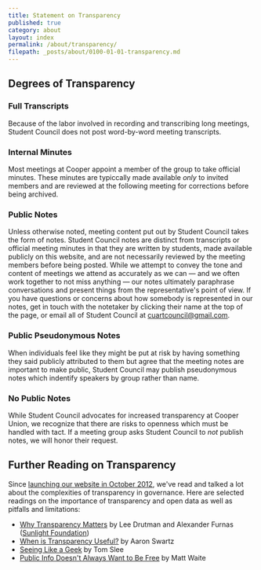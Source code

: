 ```yaml
---
title: Statement on Transparency
published: true
category: about
layout: index
permalink: /about/transparency/
filepath: _posts/about/0100-01-01-transparency.md
---
```


## Degrees of Transparency

### Full Transcripts

Because of the labor involved in recording and transcribing long meetings, Student Council does not post word-by-word meeting transcripts.

### Internal Minutes

Most meetings at Cooper appoint a member of the group to take official minutes. These minutes are typiccally made available _only_ to invited members and are reviewed at the following meeting for corrections before being archived.

### Public Notes

Unless otherwise noted, meeting content put out by Student Council takes the form of notes. Student Council notes are distinct from transcripts or official meeting minutes in that they are written by students, made available publicly on this website, and are not necessarily reviewed by the meeting members before being posted. While we attempt to convey the tone and content of meetings we attend as accurately as we can — and we often work together to not miss anything — our notes ultimately paraphrase conversations and present things from the representative's point of view. If you have questions or concerns about how somebody is represented in our notes, get in touch with the notetaker by clicking their name at the top of the page, or email all of Student Council at [cuartcouncil@gmail.com](mailto:cuartcouncil@gmail.com).

### Public Pseudonymous Notes

When individuals feel like they might be put at risk by having something they said publicly attributed to them but agree that the meeting notes are important to make public, Student Council may publish pseudonymous notes which indentify speakers by group rather than name.

### No Public Notes

While Student Council advocates for increased transparency at Cooper Union, we recognize that there are risks to openness which must be handled with tact. If a meeting group asks Student Council to _not_ publish notes, we will honor their request.

## Further Reading on Transparency

Since [launching our website in October 2012](https://github.com/CooperASC/cooperasc.github.com/commit/fb9ccaff5b4185fb6179b70cb8e5add93e23bb3a), we've read and talked a lot about the complexities of transparency in governance. Here are selected readings on the importance of transparency and open data as well as pitfalls and limitations:

- [Why Transparency Matters](http://sunlightfoundation.com/blog/2013/02/12/whytransparencymatters/) by Lee Drutman and Alexander Furnas ([Sunlight Foundation](http://sunlightfoundation.com/about/))
- [When is Transparency Useful?](http://www.aaronsw.com/weblog/usefultransparency) by Aaron Swartz
- [Seeing Like a Geek](http://crookedtimber.org/2012/06/25/seeing-like-a-geek/) by Tom Slee
- [Public Info Doesn't Always Want to Be Free](http://source.mozillaopennews.org/en-US/learning/public-info-doesnt-always-want-be-free/#you-are-data-provider) by Matt Waite